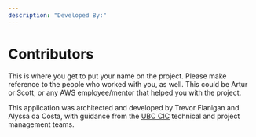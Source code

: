```yaml
---
description: "Developed By:"
---
```


# Contributors

This is where you get to put your name on the project. Please make reference to the people who worked with you, as well. This could be Artur or Scott, or any AWS employee/mentor that helped you with the project.

This application was architected and developed by Trevor Flanigan and Alyssa da Costa, with guidance from the [UBC CIC](https://cic.ubc.ca) technical and project management teams.
